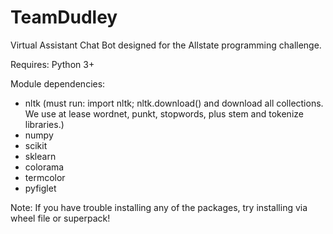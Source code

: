 # TeamDudley

Virtual Assistant Chat Bot designed for the Allstate programming challenge.

Requires: Python 3+

Module dependencies:
- nltk (must run: import nltk; nltk.download() and download all collections. We use at lease wordnet, punkt, stopwords, plus stem and tokenize libraries.)
- numpy
- scikit
- sklearn
- colorama
- termcolor
- pyfiglet

Note: If you have trouble installing any of the packages, try installing via wheel file or superpack!
